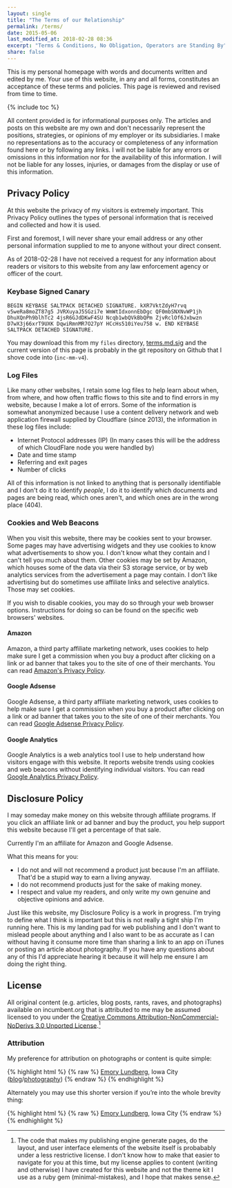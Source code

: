```yaml
---
layout: single
title: "The Terms of our Relationship"
permalink: /terms/
date: 2015-05-06
last_modified_at: 2018-02-28 08:36
excerpt: "Terms & Conditions, No Obligation, Operators are Standing By"
share: false
---
```


This is my personal homepage with words and documents written and edited by me. Your use of this website, in any and all forms, constitutes an acceptance of these terms and policies. This page is reviewed and revised from time to time.

{% include toc %}

All content provided is for informational purposes only. The articles and posts on this website are my own and don't necessarily represent the positions, strategies, or opinions of my employer or its subsidiaries. I make no representations as to the accuracy or completeness of any information found here or by following any links. I will not be liable for any errors or omissions in this information nor for the availability of this information. I will not be liable for any losses, injuries, or damages from the display or use of this information.

## Privacy Policy

At this website the privacy of my visitors is extremely important. This Privacy Policy outlines the types of personal information that is received and collected and how it is used.

First and foremost, I will never share your email address or any other personal information supplied to me to anyone without your direct consent. 

As of 2018-02-28 I have not received a request for any information about readers or visitors to this website from any law enforcement agency or officer of the court.

### Keybase Signed Canary

    BEGIN KEYBASE SALTPACK DETACHED SIGNATURE. kXR7VktZdyH7rvq v5weRa8moZT87g5 JVRXuyaJ5SGzi7e WmWtIdxonnEbDgc QF0mbSNXNvWP1jh DhuXQnPh9blhTc2 4jsR6GJdDKwF4SU Ncqb1wbQVkBbQPm ZjvRclOf6Jxbwzn D7wX3j66xrT9UXK DqwiRmnMR7O27pY HCcHs510iYeu758 w. END KEYBASE SALTPACK DETACHED SIGNATURE.

You may download this from my `files` directory, [terms.md.sig](https://incumbent.org/files/terms.md.sig) and the current version of this page is probably in the git repository on Github that I shove code into (`inc-mm-v4`).

### Log Files

Like many other websites, I retain some log files to help learn about when, from where, and how often traffic flows to this site and to find errors in my website, because I make a lot of errors. Some of the information is somewhat anonymized because I use a content delivery network and web application firewall supplied by Cloudflare (since 2013), the information in these log files include:

* Internet Protocol addresses (IP) (In many cases this will be the address of which CloudFlare node you were handled by)
* Date and time stamp
* Referring and exit pages
* Number of clicks

All of this information is not linked to anything that is personally identifiable and I don't do it to identify *people*, I do it to identify which documents and pages are being read, which ones aren't, and which ones are in the wrong place (404).

### Cookies and Web Beacons

When you visit this website, there may be cookies sent to your browser. Some pages may have advertising widgets and they use cookies to know what advertisements to show you. I don't know what they contain and I can't tell you much about them. Other cookies may be set by Amazon, which houses some of the data via their S3 storage service, or by web analytics services from the advertisement a page may contain. I don't like advertising but do sometimes use affiliate links and selective analytics. Those may set cookies. 

If you wish to disable cookies, you may do so through your web browser options. Instructions for doing so can be found on the specific web browsers' websites.

#### Amazon

Amazon, a third party affiliate marketing network, uses cookies to help make sure I get a commission when you buy a product after clicking on a link or ad banner that takes you to the site of one of their merchants. You can read [Amazon's Privacy Policy](http://www.amazon.com/gp/help/customer/display.html?nodeId=468496).

#### Google Adsense

Google Adsense, a third party affiliate marketing network, uses cookies to help make sure I get a commission when you buy a product after clicking on a link or ad banner that takes you to the site of one of their merchants. You can read [Google Adsense Privacy Policy](http://support.google.com/adsense/bin/answer.py?hl=en&answer=48182).

#### Google Analytics

Google Analytics is a web analytics tool I use to help understand how visitors engage with this website. It reports website trends using cookies and web beacons without identifying individual visitors. You can read [Google Analytics Privacy Policy](http://www.google.com/analytics/learn/privacy.html).

## Disclosure Policy

I may someday make money on this website through affiliate programs. If you click an affiliate link or ad banner and buy the product, you help support this website because I'll get a percentage of that sale.

Currently I'm an affiliate for Amazon and Google Adsense. 

What this means for you:

* I do not and will not recommend a product just because I'm an affiliate. That'd be a stupid way to earn a living anyway.
* I do not recommend products just for the sake of making money.
* I respect and value my readers, and only write my own genuine and objective opinions and advice.

Just like this website, my Disclosure Policy is a work in progress. I'm trying to define what I think is important but this is not really a tight ship I'm running here. This is my landing pad for web publishing and I don't want to mislead people about anything and I also want to be as accurate as I can without having it consume more time than sharing a link to an app on iTunes or posting an article about photography. If you have any questions about any of this I'd appreciate hearing it because it will help me ensure I am doing the right thing.

## License

All original content (e.g. articles, blog posts, rants, raves, and photographs) available on incumbent.org that is attributed to me may be assumed licensed to you under the [Creative Commons Attribution-NonCommercial-NoDerivs 3.0 Unported License](https://creativecommons.org/licenses/by-nc-nd/3.0/us/).[^licensealt]

[^licensealt]: The code that makes my publishing engine generate pages, do the layout, and user interface elements of the website itself is probabably under a less restrictive license. I don't know how to make that easier to navigate for you at this time, but my license applies to content (writing and otherwise) I have created for this website and not the theme kit I use as a ruby gem (minimal-mistakes), and I hope that makes sense.

### Attribution

My preference for attribution on photographs or content is quite simple:

{% highlight html %}
{% raw %}
<a href="https://incumbent.org/">Emory Lundberg</a>, Iowa City (<a href="http://emory.kvet.ch/">blog</a>/<a href="https://ephemeral.be/">photography</a>)
{% endraw %}
{% endhighlight %}

Alternately you may use this shorter version if you’re into the whole brevity thing:

{% highlight html %}
{% raw %}
<a href="https://incumbent.org/">Emory Lundberg</a>, Iowa City
{% endraw %}
{% endhighlight %}
